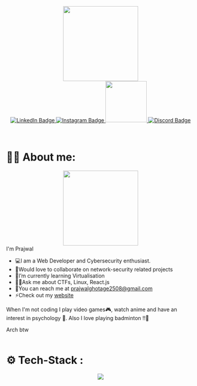 <div id="header" align="center">
  <img src="https://media.giphy.com/media/M9gbBd9nbDrOTu1Mqx/giphy.gif" width="200"/>
</div>
<div id="badges" align="center">
  <a href="https://linkedin.com/in/prajwal-ghotage" target="_blank">
    <img src="https://img.shields.io/badge/LinkedIn-blue?style=for-the-badge&logo=linkedin&logoColor=white" alt="LinkedIn Badge"/>
  </a>
  <a href="https://instagram.com/praj_wxl89" target="_blank">
    <img src="https://img.shields.io/badge/Instagram-white?style=for-the-badge&logo=instagram&logoColor=#f72c8b" alt="Instagram Badge"/>
  </a>
  <a href="https://play.picoctf.org/users/TheNotoriousDunk" target="_blank">
    <img src="https://www.picoctf.org/img/logos/picoctf-logo-horizontal-white.svg" width=110/>
  </a>
  <a href="https://discord.com/users/754645244959522827" target="_blank">
    <img src="https://img.shields.io/badge/Discord-5865F2?style=for-the-badge&logo=discord&logoColor=white" alt="Discord Badge"/>
  </a>
</div> 
<br>
<br>

# 👨‍💻 About me:
<div id="header" align="center">
  <img src="https://media.giphy.com/media/H6E7CjSrSVWhgEV7E8/giphy.gif" width="200"/>
</div>
<span>I'm Prajwal</span>
<ul>
  <li>💻I am a Web Developer and Cybersecurity enthusiast.</li> 
  <li>🤝Would love to collaborate on network-security related projects</li>
  <li>📀I’m currently learning Virtualisation</li>
  <li>🐱‍👤Ask me about CTFs, Linux, React.js</li>
  <li>📧You can reach me at <a href="mailto:prajwalghotage2508@gmail.com">prajwalghotage2508@gmail.com</a></li>
  <li>⚡Check out my  <a href="https://prajwalghotage.netlify.app" target="_blank">website</a></li>
</ul>

When I'm not coding I play video games🎮, watch anime and have an interest in psychology 🧠. Also I love playing badminton !!🏸

Arch btw
<br>
<br>

# ⚙ Tech-Stack :
<div align="center">
  <a href="https://skillicons.dev">
  <img src="https://skillicons.dev/icons?i=java,python,javascript,react,tailwindcss,nodejs,mysql,mongodb,linux,git,express,bash,postman,vercel&theme=dark&perline=7">
  </a>
</div>
<br>
<br>
